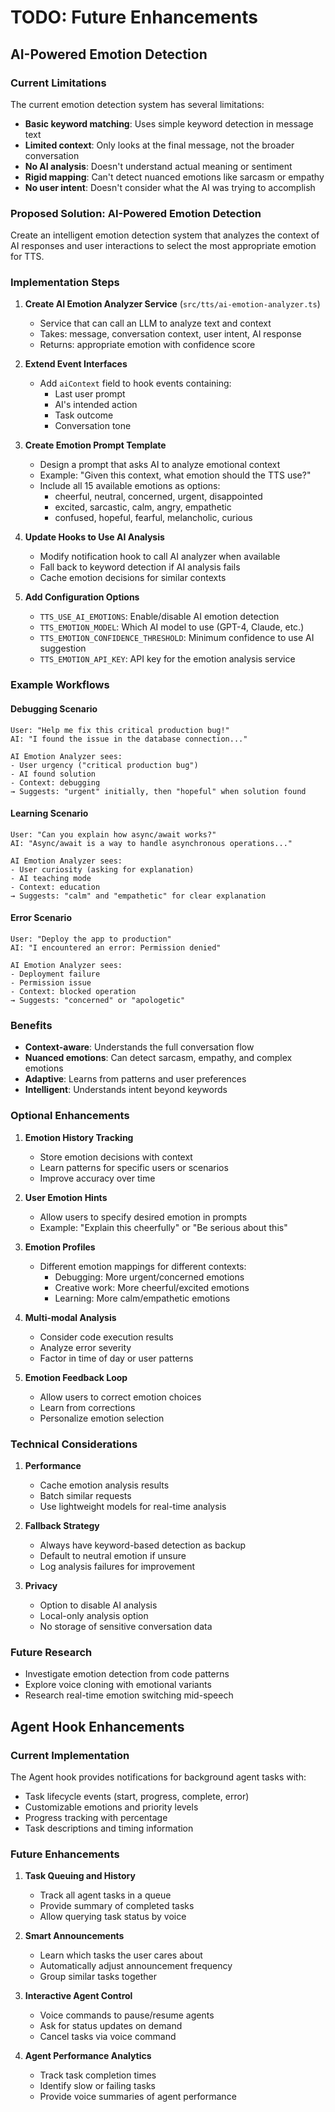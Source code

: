 # TODO: Future Enhancements

## AI-Powered Emotion Detection

### Current Limitations

The current emotion detection system has several limitations:

- **Basic keyword matching**: Uses simple keyword detection in message text
- **Limited context**: Only looks at the final message, not the broader conversation
- **No AI analysis**: Doesn't understand actual meaning or sentiment
- **Rigid mapping**: Can't detect nuanced emotions like sarcasm or empathy
- **No user intent**: Doesn't consider what the AI was trying to accomplish

### Proposed Solution: AI-Powered Emotion Detection

Create an intelligent emotion detection system that analyzes the context of AI responses and user interactions to select the most appropriate emotion for TTS.

### Implementation Steps

1. **Create AI Emotion Analyzer Service** (`src/tts/ai-emotion-analyzer.ts`)
   - Service that can call an LLM to analyze text and context
   - Takes: message, conversation context, user intent, AI response
   - Returns: appropriate emotion with confidence score

2. **Extend Event Interfaces**
   - Add `aiContext` field to hook events containing:
     - Last user prompt
     - AI's intended action
     - Task outcome
     - Conversation tone

3. **Create Emotion Prompt Template**
   - Design a prompt that asks AI to analyze emotional context
   - Example: "Given this context, what emotion should the TTS use?"
   - Include all 15 available emotions as options:
     - cheerful, neutral, concerned, urgent, disappointed
     - excited, sarcastic, calm, angry, empathetic
     - confused, hopeful, fearful, melancholic, curious

4. **Update Hooks to Use AI Analysis**
   - Modify notification hook to call AI analyzer when available
   - Fall back to keyword detection if AI analysis fails
   - Cache emotion decisions for similar contexts

5. **Add Configuration Options**
   - `TTS_USE_AI_EMOTIONS`: Enable/disable AI emotion detection
   - `TTS_EMOTION_MODEL`: Which AI model to use (GPT-4, Claude, etc.)
   - `TTS_EMOTION_CONFIDENCE_THRESHOLD`: Minimum confidence to use AI suggestion
   - `TTS_EMOTION_API_KEY`: API key for the emotion analysis service

### Example Workflows

#### Debugging Scenario

```
User: "Help me fix this critical production bug!"
AI: "I found the issue in the database connection..."

AI Emotion Analyzer sees:
- User urgency ("critical production bug")
- AI found solution
- Context: debugging
→ Suggests: "urgent" initially, then "hopeful" when solution found
```

#### Learning Scenario

```
User: "Can you explain how async/await works?"
AI: "Async/await is a way to handle asynchronous operations..."

AI Emotion Analyzer sees:
- User curiosity (asking for explanation)
- AI teaching mode
- Context: education
→ Suggests: "calm" and "empathetic" for clear explanation
```

#### Error Scenario

```
User: "Deploy the app to production"
AI: "I encountered an error: Permission denied"

AI Emotion Analyzer sees:
- Deployment failure
- Permission issue
- Context: blocked operation
→ Suggests: "concerned" or "apologetic"
```

### Benefits

- **Context-aware**: Understands the full conversation flow
- **Nuanced emotions**: Can detect sarcasm, empathy, and complex emotions
- **Adaptive**: Learns from patterns and user preferences
- **Intelligent**: Understands intent beyond keywords

### Optional Enhancements

1. **Emotion History Tracking**
   - Store emotion decisions with context
   - Learn patterns for specific users or scenarios
   - Improve accuracy over time

2. **User Emotion Hints**
   - Allow users to specify desired emotion in prompts
   - Example: "Explain this cheerfully" or "Be serious about this"

3. **Emotion Profiles**
   - Different emotion mappings for different contexts:
     - Debugging: More urgent/concerned emotions
     - Creative work: More cheerful/excited emotions
     - Learning: More calm/empathetic emotions

4. **Multi-modal Analysis**
   - Consider code execution results
   - Analyze error severity
   - Factor in time of day or user patterns

5. **Emotion Feedback Loop**
   - Allow users to correct emotion choices
   - Learn from corrections
   - Personalize emotion selection

### Technical Considerations

1. **Performance**
   - Cache emotion analysis results
   - Batch similar requests
   - Use lightweight models for real-time analysis

2. **Fallback Strategy**
   - Always have keyword-based detection as backup
   - Default to neutral emotion if unsure
   - Log analysis failures for improvement

3. **Privacy**
   - Option to disable AI analysis
   - Local-only analysis option
   - No storage of sensitive conversation data

### Future Research

- Investigate emotion detection from code patterns
- Explore voice cloning with emotional variants
- Research real-time emotion switching mid-speech

## Agent Hook Enhancements

### Current Implementation

The Agent hook provides notifications for background agent tasks with:

- Task lifecycle events (start, progress, complete, error)
- Customizable emotions and priority levels
- Progress tracking with percentage
- Task descriptions and timing information

### Future Enhancements

1. **Task Queuing and History**
   - Track all agent tasks in a queue
   - Provide summary of completed tasks
   - Allow querying task status by voice

2. **Smart Announcements**
   - Learn which tasks the user cares about
   - Automatically adjust announcement frequency
   - Group similar tasks together

3. **Interactive Agent Control**
   - Voice commands to pause/resume agents
   - Ask for status updates on demand
   - Cancel tasks via voice command

4. **Agent Performance Analytics**
   - Track task completion times
   - Identify slow or failing tasks
   - Provide voice summaries of agent performance

